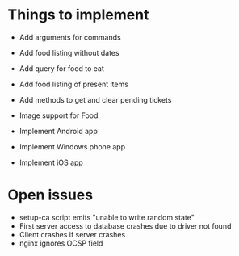 # Things to implement

* Add arguments for commands
* Add food listing without dates
* Add query for food to eat
* Add food listing of present items
* Add methods to get and clear pending tickets
* Image support for Food

* Implement Android app
* Implement Windows phone app
* Implement iOS app


# Open issues
* setup-ca script emits "unable to write random state"
* First server access to database crashes due to driver not found
* Client crashes if server crashes
* nginx ignores OCSP field
